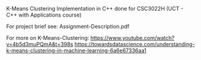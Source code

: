 K-Means Clustering Implementation in C++ done for CSC3022H (UCT - C++ with Applications course)

For project brief see: Assignment-Description.pdf

For more on K-Means-Clustering:
https://www.youtube.com/watch?v=4b5d3muPQmA&t=398s
https://towardsdatascience.com/understanding-k-means-clustering-in-machine-learning-6a6e67336aa1
